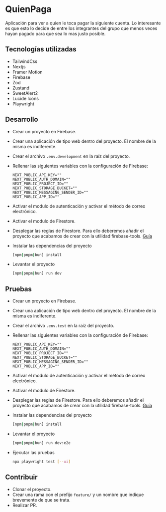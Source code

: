 # QuienPaga

Aplicación para ver a quien le toca pagar la siguiente cuenta. Lo interesante es que esto lo decide de entre los integrantes del grupo que menos veces hayan pagado para que sea lo mas justo posible.

## Tecnologías utilizadas

- TailwindCss
- Nextjs
- Framer Motion
- Firebase
- Zod
- Zustand
- SweetAlert2
- Lucide Icons
- Playwright

## Desarrollo

- Crear un proyecto en Firebase.
- Crear una aplicación de tipo web dentro del proyecto. El nombre de la misma es indiferente.
- Crear el archivo `.env.development` en la raíz del proyecto.
- Rellenar las siguientes variables con la configuración de Firebase:

  ``` .env
  NEXT_PUBLIC_API_KEY=""
  NEXT_PUBLIC_AUTH_DOMAIN=""
  NEXT_PUBLIC_PROJECT_ID=""
  NEXT_PUBLIC_STORAGE_BUCKET=""
  NEXT_PUBLIC_MESSAGING_SENDER_ID=""
  NEXT_PUBLIC_APP_ID=""
  ```

- Activar el modulo de autenticación y activar el método de correo electrónico.
- Activar el modulo de Firestore.
- Desplegar las reglas de Firestore. Para ello deberemos añadir el proyecto que acabamos de crear con la utilidad firebase-tools. [Guía](https://firebase.google.com/docs/rules/manage-deploy?hl=es)
- Instalar las dependencias del proyecto

  ``` bash
  [npm|pnpm|bun] install
  ```

- Levantar el proyecto

  ``` bash
  [npm|pnpm|bun] run dev
  ```

## Pruebas

- Crear un proyecto en Firebase.
- Crear una aplicación de tipo web dentro del proyecto. El nombre de la misma es indiferente.
- Crear el archivo `.env.test` en la raíz del proyecto.
- Rellenar las siguientes variables con la configuración de Firebase:

  ``` .env
  NEXT_PUBLIC_API_KEY=""
  NEXT_PUBLIC_AUTH_DOMAIN=""
  NEXT_PUBLIC_PROJECT_ID=""
  NEXT_PUBLIC_STORAGE_BUCKET=""
  NEXT_PUBLIC_MESSAGING_SENDER_ID=""
  NEXT_PUBLIC_APP_ID=""
  ```

- Activar el modulo de autenticación y activar el método de correo electrónico.
- Activar el modulo de Firestore.
- Desplegar las reglas de Firestore. Para ello deberemos añadir el proyecto que acabamos de crear con la utilidad firebase-tools. [Guía](https://firebase.google.com/docs/rules/manage-deploy?hl=es)
- Instalar las dependencias del proyecto

  ``` bash
  [npm|pnpm|bun] install
  ```

- Levantar el proyecto

  ``` bash
  [npm|pnpm|bun] run dev:e2e
  ```

- Ejecutar las pruebas

  ``` bash
  npx playwright test [--ui]
  ```

## Contribuir

- Clonar el proyecto.
- Crear una rama con el prefijo `feature/` y un nombre que indique brevemente de que se trata.
- Realizar PR.